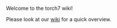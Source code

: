 Welcome to the torch7 wiki!

Please look at our [wiki](https://github.com/torch/torch7/wiki/Cheatsheet) for a quick overview.

